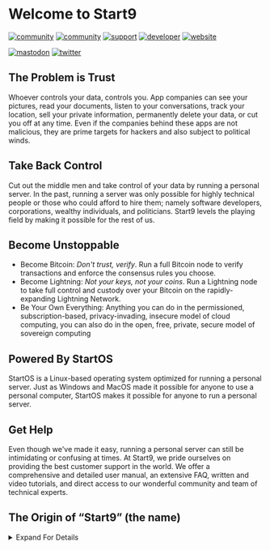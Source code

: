 # Welcome to Start9
[![community](https://img.shields.io/badge/community-matrix-yellow)](https://matrix.to/#/#community:matrix.start9labs.com)
[![community](https://img.shields.io/badge/community-telegram-informational)](https://t.me/start9_labs)
[![support](https://img.shields.io/badge/support-docs-important)](https://docs.start9.com)
[![developer](https://img.shields.io/badge/developer-matrix-blueviolet)](https://matrix.to/#/#community-dev:matrix.start9labs.com)
[![website](https://img.shields.io/website?down_color=lightgrey&down_message=offline&up_color=green&up_message=online&url=https%3A%2F%2Fstart9labs.com)](https://start9labs.com)

[![mastodon](https://img.shields.io/mastodon/follow/000000001?domain=https%3A%2F%2Fmastodon.start9labs.com&label=Follow&style=social)](http://mastodon.start9labs.com)
[![twitter](https://img.shields.io/twitter/follow/start9labs?label=Follow)](https://twitter.com/start9labs)


## The Problem is Trust

Whoever controls your data, controls you. App companies can see your pictures, read your documents, listen to your conversations, track your location, sell your private information, permanently delete your data, or cut you off at any time. Even if the companies behind these apps are not malicious, they are prime targets for hackers and also subject to political winds.

## Take Back Control

Cut out the middle men and take control of your data by running a personal server. In the past, running a server was only possible for highly technical people or those who could afford to hire them; namely software developers, corporations, wealthy individuals, and politicians. Start9 levels the playing field by making it possible for the rest of us.

## Become Unstoppable

- Become Bitcoin: _Don't trust, verify_. Run a full Bitcoin node to verify transactions and enforce the consensus rules you choose.
- Become Lightning: _Not your keys, not your coins_. Run a Lightning node to take full control and custody over your Bitcoin on the rapidly-expanding Lightning Network.
- Be Your Own Everything: Anything you can do in the permissioned, subscription-based, privacy-invading, insecure model of cloud computing, you can also do in the open, free, private, secure model of sovereign computing

## Powered By StartOS

StartOS is a Linux-based operating system optimized for running a personal server. Just as Windows and MacOS made it possible for anyone to use a personal computer, StartOS makes it possible for anyone to run a personal server.

## Get Help

Even though we've made it easy, running a personal server can still be intimidating or confusing at times. At Start9, we pride ourselves on providing the best customer support in the world. We offer a comprehensive and detailed user manual, an extensive FAQ, written and video tutorials, and direct access to our wonderful community and team of technical experts.

## The Origin of “Start9” (the name)

<details>
    <summary>Expand For Details</summary>

### Order From Chaos

Pokemon is a game for Gameboy. Twitch is a live video streaming app. “Twitch Plays Pokemon” was a popular phenomenon where Twitch users would collaborate to play a SHARED game of Pokemon on Gameboy. Here’s how it worked:

Participants would use the Twitch message board to enter commands that then got executed in the gameplay. For example, if someone entered the command "right”, that would cause the player to move 1 space to the right. Commands would execute immediately after they were received, and anyone could enter a valid command at any time. You can think of Twitch Plays Pokemon as the more practical equivalent of placing a Gameboy in the middle of a crowded room and telling everyone to push buttons at the same time. As you might expect, the gameplay of Twitch Plays Pokemon was quite “twitchy”, but in a very "infinite monkey theory" way, progress could eventually be made.

In an effort to streamline play, a new game mode was devised in which players would “vote” for the next command and, every 4 seconds, whatever command received the most votes over the previous 4 seconds would execute in the game. Also introduced in this mode was the ability to attach multipliers to a command, such that the command would execute that number of times. For example, “right2” would cause the player to move 2 spaces to the right. “right3” would cause the player to move 3 spaces to the right, and so on. The highest number any participant could place after a command was 9, meaning whatever command they entered would execute 9 times. As you might expect, gameplay in this mode was less chaotic, more efficient, but it also meant each participant had less direct and immediate influence over the game. If a group of even 5-10 got together and colluded on their votes, they could practically take over the game and make contrarian ideas irrelevant. The new game mode was called “Democracy”, and the original game mode became known as “Anarchy”. Which game mode was engaged was itself governed by a democratic process: if more participants wanted to play in Democracy mode, then Democracy mode engaged; if more wanted to play in Anarchy mode, then Anarchy mode engaged.

To summarize: in Anarchy mode, everyone had equal influence over the game, but progress was slow and clunky. In Democracy mode, progress was fast and efficient, but colluding groups could marginalize individual participants and ruin the game for them.

So…individual participants discovered a means of effective protest whenever Democracy mode became suffocating, but they could not garner enough votes to switch back to Anarchy mode. Someone would type the command “start9” into the comments. This command meant “open the start menu 9 times in a row”, which, as you might imagine, would be enormously disruptive if executed. The entire screen would be blocked by the start menu,  over and over. Typing “start9” was a participant’s way of signaling to other participants that they felt marginalized by Democracy mode, and they were ready to fight back. If others felt the same, they could also begin typing “start9” - then, sure enough, “start9” would finally receive more votes than the colluding group’s command, and the menu opening would begin. Every 4 seconds, the menu would open 9 times…again, and again, and again…until finally, the colluding group would be forced to either cooperate in reverting the game mode back to Anarchy mode or quit altogether.

Playing in Anarchy mode was impractical, but neither did people want to play a game where they had no voice, where a group of insiders had taken total control. And so “start9” became the battle cry of the individual, the out-group, a means of signaling to other individuals that it was time to fight back against the usurpers - to use their own rules against them, until there was no alternative but to return control to the individual participants.
</details>
